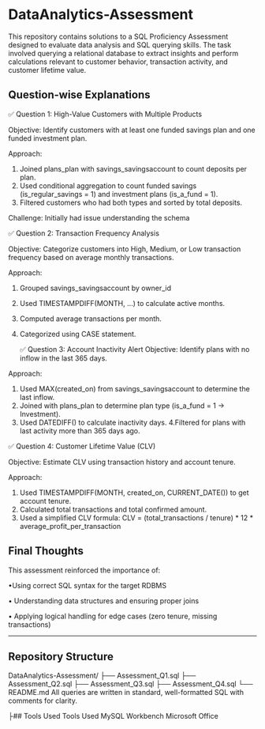 
# DataAnalytics-Assessment

This repository contains solutions to a SQL Proficiency Assessment designed to evaluate data analysis and SQL querying skills. The task involved querying a relational database to extract insights and perform calculations relevant to customer behavior, transaction activity, and customer lifetime value.


## Question-wise Explanations

✅ Question 1: High-Value Customers with Multiple Products

Objective: Identify customers with at least one funded savings plan and one funded investment plan.

Approach:

1. Joined plans_plan with savings_savingsaccount to count deposits per plan.
2. Used conditional aggregation to count funded savings (is_regular_savings = 1) and investment plans (is_a_fund = 1).
3. Filtered customers who had both types and sorted by total deposits.

Challenge: Initially had issue understanding the schema


✅ Question 2: Transaction Frequency Analysis

Objective: Categorize customers into High, Medium, or Low transaction frequency based on average monthly transactions.

Approach:
1. Grouped savings_savingsaccount by owner_id
2. Used TIMESTAMPDIFF(MONTH, ...) to calculate active months.
3. Computed average transactions per month.
4. Categorized using CASE statement.


     ✅ Question 3: Account Inactivity Alert
Objective: Identify plans with no inflow in the last 365 days.

Approach:
1. Used MAX(created_on) from savings_savingsaccount to determine the last inflow.
2. Joined with plans_plan to determine plan type (is_a_fund = 1 → Investment).
3. Used DATEDIFF() to calculate inactivity days.
4.Filtered for plans with last activity more than 365 days ago.

✅ Question 4: Customer Lifetime Value (CLV)

Objective: Estimate CLV using transaction history and account tenure.

Approach:
1. Used TIMESTAMPDIFF(MONTH, created_on, CURRENT_DATE()) to get account tenure.
2. Calculated total transactions and total confirmed amount.
3. Used a simplified CLV formula:
CLV = (total_transactions / tenure) * 12 * average_profit_per_transaction



## Final Thoughts

This assessment reinforced the importance of:

•Using correct SQL syntax for the target RDBMS

•	Understanding data structures and ensuring proper joins

•	Applying logical handling for edge cases (zero tenure, missing transactions)
________________________________________

## Repository Structure

DataAnalytics-Assessment/
├── Assessment_Q1.sql
├── Assessment_Q2.sql
├── Assessment_Q3.sql
├── Assessment_Q4.sql
└── README.md
All queries are written in standard, well-formatted SQL with comments for clarity.

├## Tools Used
Tools Used
	MySQL Workbench
     	Microsoft Office
